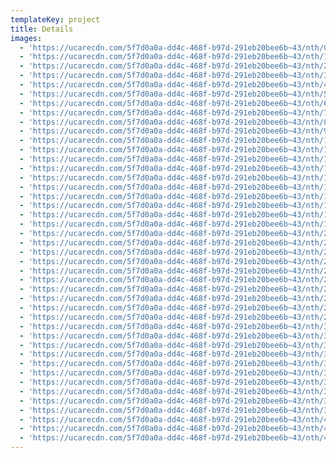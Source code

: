 ```yaml
---
templateKey: project
title: Details
images:
  - 'https://ucarecdn.com/5f7d0a0a-dd4c-468f-b97d-291eb20bee6b~43/nth/0/'
  - 'https://ucarecdn.com/5f7d0a0a-dd4c-468f-b97d-291eb20bee6b~43/nth/1/'
  - 'https://ucarecdn.com/5f7d0a0a-dd4c-468f-b97d-291eb20bee6b~43/nth/2/'
  - 'https://ucarecdn.com/5f7d0a0a-dd4c-468f-b97d-291eb20bee6b~43/nth/3/'
  - 'https://ucarecdn.com/5f7d0a0a-dd4c-468f-b97d-291eb20bee6b~43/nth/4/'
  - 'https://ucarecdn.com/5f7d0a0a-dd4c-468f-b97d-291eb20bee6b~43/nth/5/'
  - 'https://ucarecdn.com/5f7d0a0a-dd4c-468f-b97d-291eb20bee6b~43/nth/6/'
  - 'https://ucarecdn.com/5f7d0a0a-dd4c-468f-b97d-291eb20bee6b~43/nth/7/'
  - 'https://ucarecdn.com/5f7d0a0a-dd4c-468f-b97d-291eb20bee6b~43/nth/8/'
  - 'https://ucarecdn.com/5f7d0a0a-dd4c-468f-b97d-291eb20bee6b~43/nth/9/'
  - 'https://ucarecdn.com/5f7d0a0a-dd4c-468f-b97d-291eb20bee6b~43/nth/10/'
  - 'https://ucarecdn.com/5f7d0a0a-dd4c-468f-b97d-291eb20bee6b~43/nth/11/'
  - 'https://ucarecdn.com/5f7d0a0a-dd4c-468f-b97d-291eb20bee6b~43/nth/12/'
  - 'https://ucarecdn.com/5f7d0a0a-dd4c-468f-b97d-291eb20bee6b~43/nth/13/'
  - 'https://ucarecdn.com/5f7d0a0a-dd4c-468f-b97d-291eb20bee6b~43/nth/14/'
  - 'https://ucarecdn.com/5f7d0a0a-dd4c-468f-b97d-291eb20bee6b~43/nth/15/'
  - 'https://ucarecdn.com/5f7d0a0a-dd4c-468f-b97d-291eb20bee6b~43/nth/16/'
  - 'https://ucarecdn.com/5f7d0a0a-dd4c-468f-b97d-291eb20bee6b~43/nth/17/'
  - 'https://ucarecdn.com/5f7d0a0a-dd4c-468f-b97d-291eb20bee6b~43/nth/18/'
  - 'https://ucarecdn.com/5f7d0a0a-dd4c-468f-b97d-291eb20bee6b~43/nth/19/'
  - 'https://ucarecdn.com/5f7d0a0a-dd4c-468f-b97d-291eb20bee6b~43/nth/20/'
  - 'https://ucarecdn.com/5f7d0a0a-dd4c-468f-b97d-291eb20bee6b~43/nth/21/'
  - 'https://ucarecdn.com/5f7d0a0a-dd4c-468f-b97d-291eb20bee6b~43/nth/22/'
  - 'https://ucarecdn.com/5f7d0a0a-dd4c-468f-b97d-291eb20bee6b~43/nth/23/'
  - 'https://ucarecdn.com/5f7d0a0a-dd4c-468f-b97d-291eb20bee6b~43/nth/24/'
  - 'https://ucarecdn.com/5f7d0a0a-dd4c-468f-b97d-291eb20bee6b~43/nth/25/'
  - 'https://ucarecdn.com/5f7d0a0a-dd4c-468f-b97d-291eb20bee6b~43/nth/26/'
  - 'https://ucarecdn.com/5f7d0a0a-dd4c-468f-b97d-291eb20bee6b~43/nth/27/'
  - 'https://ucarecdn.com/5f7d0a0a-dd4c-468f-b97d-291eb20bee6b~43/nth/28/'
  - 'https://ucarecdn.com/5f7d0a0a-dd4c-468f-b97d-291eb20bee6b~43/nth/29/'
  - 'https://ucarecdn.com/5f7d0a0a-dd4c-468f-b97d-291eb20bee6b~43/nth/30/'
  - 'https://ucarecdn.com/5f7d0a0a-dd4c-468f-b97d-291eb20bee6b~43/nth/31/'
  - 'https://ucarecdn.com/5f7d0a0a-dd4c-468f-b97d-291eb20bee6b~43/nth/32/'
  - 'https://ucarecdn.com/5f7d0a0a-dd4c-468f-b97d-291eb20bee6b~43/nth/33/'
  - 'https://ucarecdn.com/5f7d0a0a-dd4c-468f-b97d-291eb20bee6b~43/nth/34/'
  - 'https://ucarecdn.com/5f7d0a0a-dd4c-468f-b97d-291eb20bee6b~43/nth/35/'
  - 'https://ucarecdn.com/5f7d0a0a-dd4c-468f-b97d-291eb20bee6b~43/nth/36/'
  - 'https://ucarecdn.com/5f7d0a0a-dd4c-468f-b97d-291eb20bee6b~43/nth/37/'
  - 'https://ucarecdn.com/5f7d0a0a-dd4c-468f-b97d-291eb20bee6b~43/nth/38/'
  - 'https://ucarecdn.com/5f7d0a0a-dd4c-468f-b97d-291eb20bee6b~43/nth/39/'
  - 'https://ucarecdn.com/5f7d0a0a-dd4c-468f-b97d-291eb20bee6b~43/nth/40/'
  - 'https://ucarecdn.com/5f7d0a0a-dd4c-468f-b97d-291eb20bee6b~43/nth/41/'
  - 'https://ucarecdn.com/5f7d0a0a-dd4c-468f-b97d-291eb20bee6b~43/nth/42/'
---
```



